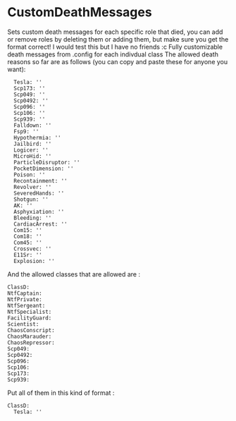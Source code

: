 
# CustomDeathMessages
Sets custom death messages for each specific role that died, you can add or remove roles by deleting them or adding them, but make sure you get the format correct!
I would test this but I have no friends :c
Fully customizable death messages from .config for each indivdual class
The allowed death reasons so far are as follows (you can copy and paste these for anyone you want): 

      Tesla: ''
      Scp173: ''
      Scp049: ''
      Scp0492: ''
      Scp096: ''
      Scp106: ''
      Scp939: ''
      Falldown: ''
      Fsp9: ''
      Hypothermia: ''
      Jailbird: ''
      Logicer: ''
      MicroHid: ''
      ParticleDisruptor: ''
      PocketDimension: ''
      Poison: ''
      Recontainment: ''
      Revolver: ''
      SeveredHands: ''
      Shotgun: ''
      AK: ''
      Asphyxiation: ''
      Bleeding: ''
      CardiacArrest: ''
      Com15: ''
      Com18: ''
      Com45: ''
      Crossvec: ''
      E11Sr: ''
      Explosion: ''

And the allowed classes that are allowed are : 

    ClassD:
    NtfCaptain: 
    NtfPrivate: 
    NtfSergeant: 
    NtfSpecialist: 
    FacilityGuard: 
    Scientist: 
    ChaosConscript: 
    ChaosMarauder: 
    ChaosRepressor: 
    Scp049: 
    Scp0492: 
    Scp096: 
    Scp106:
    Scp173: 
    Scp939: 


Put all of them in this kind of format : 

    ClassD:
      Tesla: ''

